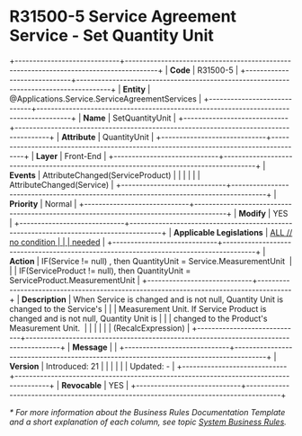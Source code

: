 ﻿---
erp.type: front-end-business-rule
erp.entity: Applications.Service.ServiceAgreementServices
---

# R31500-5 Service Agreement Service - Set Quantity Unit
+-----------------------------+---------------------------------------------------------------------------------------+
| **Code**                    | R31500-5                                                                              |
+-----------------------------+---------------------------------------------------------------------------------------+
| **Entity**                  | @Applications.Service.ServiceAgreementServices                                                               |
+-----------------------------+---------------------------------------------------------------------------------------+
| **Name**                    | SetQuantityUnit                                                                       |
+-----------------------------+---------------------------------------------------------------------------------------+
| **Attribute**               | QuantityUnit                                                                          |
+-----------------------------+---------------------------------------------------------------------------------------+
| **Layer**                   | Front-End                                                                             |
+-----------------------------+---------------------------------------------------------------------------------------+
| **Events**                  | AttributeChanged(ServiceProduct)                                                      |
|                             |                                                                                       |
|                             | AttributeChanged(Service)                                                             |
+-----------------------------+---------------------------------------------------------------------------------------+
| **Priority**                | Normal                                                                                |
+-----------------------------+---------------------------------------------------------------------------------------+
| **Modify**                  | YES                                                                                   |
+-----------------------------+---------------------------------------------------------------------------------------+
| **Applicable Legislations** | [ALL // no condition                                                                  |
|                             | needed](https://confluence.erp.net/display/techdoc/Country+Specific+Functionality)    |
+-----------------------------+---------------------------------------------------------------------------------------+
| **Action**                  | IF(Service != null) , then QuantityUnit = Service.MeasurementUnit                     |
|                             | IF(ServiceProduct != null), then QuantityUnit = ServiceProduct.MeasurementUnit        |
+-----------------------------+---------------------------------------------------------------------------------------+
| **Description**             | When Service is changed and is not null, Quantity Unit is changed to the Service\'s   |
|                             | Measurement Unit. If Service Product is changed and is not null, Quantity Unit is     |
|                             | changed to the Product\'s Measurement Unit.                                           |
|                             |                                                                                       |
|                             | (RecalcExpression)                                                                    |
+-----------------------------+---------------------------------------------------------------------------------------+
| **Message**                 |                                                                                       |
+-----------------------------+---------------------------------------------------------------------------------------+
| **Version**                 | Introduced: 21                                                                        |
|                             |                                                                                       |
|                             | Updated: -                                                                            |
+-----------------------------+---------------------------------------------------------------------------------------+
| **Revocable**               | YES                                                                                   |
+-----------------------------+---------------------------------------------------------------------------------------+

*\* For more information about the Business Rules Documentation Template and a short explanation of each column, see
topic [System Business Rules](../templates/template-description-system-business-rules.md).*

  

  
